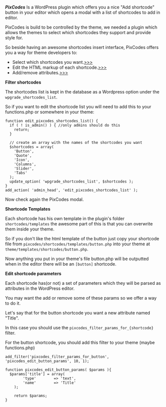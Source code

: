***PixCodes*** Is a WordPress plugin which offers you a nice "Add shortcode" button in your editor which opens a modal with a list of shortcodes to add in editor.

PixCodes is build to be controlled by the theme, we needed a plugin which allows the themes to select which shortcodes they support and provide style for.

So beside having an awesome shortcodes insert interface, PixCodes offers you a way for theme developers to: 
- Select which shortcodes you want.[>>>](#select_shortcodes)
- Edit the HTML markup of each shortcode.[>>>](#overwrite_templates)
- Add/remove attributes.[>>>](#edit_params)

**Filter shortcodes<a name="select_shortcodes"></a>**

The shortcodes list is kept in the database as a Wordpress option under the `wpgrade_shortcodes_list`.

So if you want to edit the shortcode list you will need to add this to your functions.php or somewhere in your theme:

```
function edit_pixcodes_shortcodes_list() {
  if ( ! is_admin() ) { //only admins should do this
    return; 
  }
  
  // create an array with the names of the shortcodes you want
  $shortcodes = array(
    'Button',
    'Quote',
    'Icon',
    'Columns',
    'Slider',
    'Tabs'
  );
  update_option( 'wpgrade_shortcodes_list', $shortcodes );
}
add_action( 'admin_head', 'edit_pixcodes_shortcodes_list' );
```

Now check again the PixCodes modal.

**Shortcode Templates<a name="overwrite_templates"></a>**

Each shortcode has his own template in the plugin's folder `shortcodes/templates` the awesome part of this is that you can overwrite them inside your theme.

So if you don't like the html template of the button just copy your shortcode file from `pixcodes/shortcodes/templates/button.php` into your theme at `theme/templates/shortcodes/button.php`.

Now anything you put in your theme's file button.php will be outputted when in the editor there will be an `[button]` shortcode.

**Edit shortcode parameters<a name="edit_params"></a>**

Each shortcode has(or not) a set of parameters which they will be parsed as attributes in the WordPress editor.

You may want the add or remove some of these params so we offer a way to do it.

Let's say that for the button shortcode you want a new attribute named "Title".

In this case you should use the `pixcodes_filter_params_for_{shortcode}` filter.

For the button shortcode, you should add this filter to your theme (maybe functions.php)
```
add_filter('pixcodes_filter_params_for_button', 'pixcodes_edit_button_params', 10, 1);

function pixcodes_edit_button_params( $params ){
  $params['title'] = array(
		'type'        => 'text',
		'name'        => 'Title'
	);
			
	return $params;
}
```
